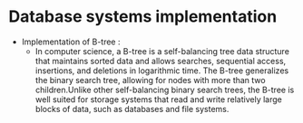 # Database systems implementation
  
   - Implementation of B-tree : 
       - In computer science, a B-tree is a self-balancing tree data structure that maintains sorted data and allows searches, sequential access, insertions, and               deletions in logarithmic time. The B-tree generalizes the binary search tree, allowing for nodes with more than two children.Unlike other self-balancing               binary search trees, the B-tree is well suited for storage systems that read and write relatively large blocks of data, such as databases and file systems.
     
